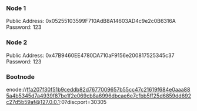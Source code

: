 ### Node 1
Public Address: 0x05255103599F710AdB8A14603AD4c9e2c0B6316A
Password: 123

### Node 2
Public Address: 0x47B9460EE4780DA710aF9156e200817525345c37
Password: 123

### Bootnode
enode://ffa207f30f51b9ceddb82d7677009657b55cc47c21619f684e0aaa885a4b5345d7a4939f87be1f2e069cb8a6996dbcae6e7cfbb5ff25d6859dd692c27d5b59af@127.0.0.1:0?discport=30305
